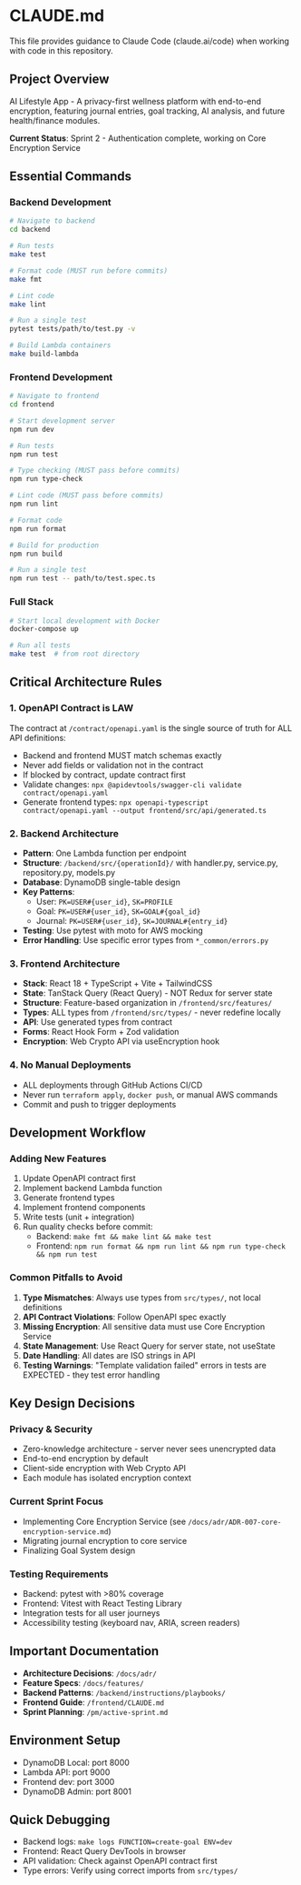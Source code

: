 # CLAUDE.md

This file provides guidance to Claude Code (claude.ai/code) when working with code in this repository.

## Project Overview

AI Lifestyle App - A privacy-first wellness platform with end-to-end encryption, featuring journal entries, goal tracking, AI analysis, and future health/finance modules.

**Current Status**: Sprint 2 - Authentication complete, working on Core Encryption Service

## Essential Commands

### Backend Development
```bash
# Navigate to backend
cd backend

# Run tests
make test

# Format code (MUST run before commits)
make fmt

# Lint code
make lint

# Run a single test
pytest tests/path/to/test.py -v

# Build Lambda containers
make build-lambda
```

### Frontend Development
```bash
# Navigate to frontend
cd frontend

# Start development server
npm run dev

# Run tests
npm run test

# Type checking (MUST pass before commits)
npm run type-check

# Lint code (MUST pass before commits)
npm run lint

# Format code
npm run format

# Build for production
npm run build

# Run a single test
npm run test -- path/to/test.spec.ts
```

### Full Stack
```bash
# Start local development with Docker
docker-compose up

# Run all tests
make test  # from root directory
```

## Critical Architecture Rules

### 1. OpenAPI Contract is LAW
The contract at `/contract/openapi.yaml` is the single source of truth for ALL API definitions:
- Backend and frontend MUST match schemas exactly
- Never add fields or validation not in the contract
- If blocked by contract, update contract first
- Validate changes: `npx @apidevtools/swagger-cli validate contract/openapi.yaml`
- Generate frontend types: `npx openapi-typescript contract/openapi.yaml --output frontend/src/api/generated.ts`

### 2. Backend Architecture
- **Pattern**: One Lambda function per endpoint
- **Structure**: `/backend/src/{operationId}/` with handler.py, service.py, repository.py, models.py
- **Database**: DynamoDB single-table design
- **Key Patterns**:
  - User: `PK=USER#{user_id}`, `SK=PROFILE`
  - Goal: `PK=USER#{user_id}`, `SK=GOAL#{goal_id}`
  - Journal: `PK=USER#{user_id}`, `SK=JOURNAL#{entry_id}`
- **Testing**: Use pytest with moto for AWS mocking
- **Error Handling**: Use specific error types from `*_common/errors.py`

### 3. Frontend Architecture
- **Stack**: React 18 + TypeScript + Vite + TailwindCSS
- **State**: TanStack Query (React Query) - NOT Redux for server state
- **Structure**: Feature-based organization in `/frontend/src/features/`
- **Types**: ALL types from `/frontend/src/types/` - never redefine locally
- **API**: Use generated types from contract
- **Forms**: React Hook Form + Zod validation
- **Encryption**: Web Crypto API via useEncryption hook

### 4. No Manual Deployments
- ALL deployments through GitHub Actions CI/CD
- Never run `terraform apply`, `docker push`, or manual AWS commands
- Commit and push to trigger deployments

## Development Workflow

### Adding New Features
1. Update OpenAPI contract first
2. Implement backend Lambda function
3. Generate frontend types
4. Implement frontend components
5. Write tests (unit + integration)
6. Run quality checks before commit:
   - Backend: `make fmt && make lint && make test`
   - Frontend: `npm run format && npm run lint && npm run type-check && npm run test`

### Common Pitfalls to Avoid
1. **Type Mismatches**: Always use types from `src/types/`, not local definitions
2. **API Contract Violations**: Follow OpenAPI spec exactly
3. **Missing Encryption**: All sensitive data must use Core Encryption Service
4. **State Management**: Use React Query for server state, not useState
5. **Date Handling**: All dates are ISO strings in API
6. **Testing Warnings**: "Template validation failed" errors in tests are EXPECTED - they test error handling

## Key Design Decisions

### Privacy & Security
- Zero-knowledge architecture - server never sees unencrypted data
- End-to-end encryption by default
- Client-side encryption with Web Crypto API
- Each module has isolated encryption context

### Current Sprint Focus
- Implementing Core Encryption Service (see `/docs/adr/ADR-007-core-encryption-service.md`)
- Migrating journal encryption to core service
- Finalizing Goal System design

### Testing Requirements
- Backend: pytest with >80% coverage
- Frontend: Vitest with React Testing Library
- Integration tests for all user journeys
- Accessibility testing (keyboard nav, ARIA, screen readers)

## Important Documentation
- **Architecture Decisions**: `/docs/adr/`
- **Feature Specs**: `/docs/features/`
- **Backend Patterns**: `/backend/instructions/playbooks/`
- **Frontend Guide**: `/frontend/CLAUDE.md`
- **Sprint Planning**: `/pm/active-sprint.md`

## Environment Setup
- DynamoDB Local: port 8000
- Lambda API: port 9000  
- Frontend dev: port 3000
- DynamoDB Admin: port 8001

## Quick Debugging
- Backend logs: `make logs FUNCTION=create-goal ENV=dev`
- Frontend: React Query DevTools in browser
- API validation: Check against OpenAPI contract first
- Type errors: Verify using correct imports from `src/types/`